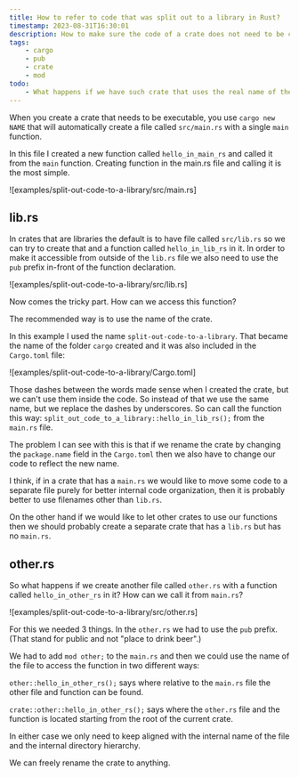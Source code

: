 ```yaml
---
title: How to refer to code that was split out to a library in Rust?
timestamp: 2023-08-31T16:30:01
description: How to make sure the code of a crate does not need to be changed when the crate is renamed.
tags:
    - cargo
    - pub
    - crate
    - mod
todo:
    - What happens if we have such crate that uses the real name of the crate, but the user uses an alias when importing?
---
```


When you create a crate that needs to be executable, you use `cargo new NAME` that will automatically create a file called `src/main.rs` with a single `main` function.

In this file I created a new function called `hello_in_main_rs` and called it from the `main` function. Creating function in the main.rs file and calling it is the most simple.

![examples/split-out-code-to-a-library/src/main.rs]


## lib.rs

In crates that are libraries the default is to have file called `src/lib.rs` so we can try to create that and a function called `hello_in_lib_rs` in it.
In order to make it accessible from outside of the `lib.rs` file we also need to use the `pub` prefix in-front of the function declaration.

![examples/split-out-code-to-a-library/src/lib.rs]

Now comes the tricky part. How can we access this function?

The recommended way is to use the name of the crate.

In this example I used the name `split-out-code-to-a-library`. That became the name of the folder `cargo` created and it was also included in the `Cargo.toml` file:

![examples/split-out-code-to-a-library/Cargo.toml]

Those dashes between the words made sense when I created the crate, but we can't use them inside the code. So instead of that we use the same name, but we replace the dashes by underscores. So can call the function this way: `split_out_code_to_a_library::hello_in_lib_rs();` from the `main.rs` file.

The problem I can see with this is that if we rename the crate by changing the `package.name` field in the `Cargo.toml` then we also have to change our code to reflect the new name.

I think, if in a crate that has a `main.rs` we would like to move some code to a separate file purely for better internal code organization, then it is probably better to use filenames other than `lib.rs`.

On the other hand if we would like to let other crates to use our functions then we should probably create a separate crate that has a `lib.rs` but has no `main.rs`.

## other.rs

So what happens if we create another file called `other.rs` with a function called `hello_in_other_rs` in it? How can we call it from `main.rs`?

![examples/split-out-code-to-a-library/src/other.rs]

For this we needed 3 things. In the `other.rs` we had to use the `pub` prefix. (That stand for public and not "place to drink beer".)

We had to add `mod other;` to the `main.rs` and then we could use the name of the file to access the function in two different ways:

`other::hello_in_other_rs();` says where relative to the `main.rs` file the other file and function can be found.

`crate::other::hello_in_other_rs();` says where the `other.rs` file and the function is located starting from the root of the current crate.

In either case we only need to keep aligned with the internal name of the file and the internal directory hierarchy.

We can freely rename the crate to anything.

